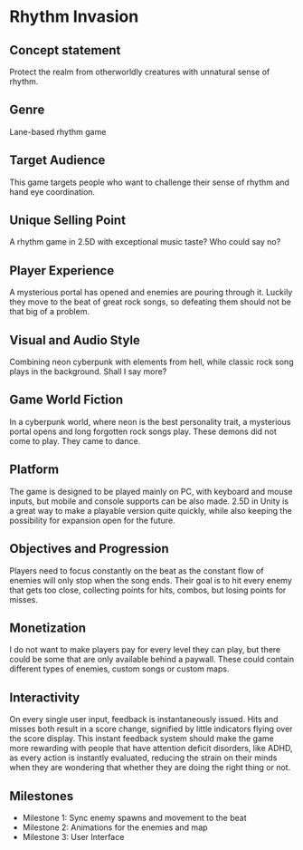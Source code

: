 # Rhythm Invasion

## Concept statement
  Protect the realm from otherworldly creatures with unnatural sense of rhythm.
## Genre
  Lane-based rhythm game
## Target Audience
  This game targets people who want to challenge their sense of rhythm and hand eye coordination.
## Unique Selling Point
  A rhythm game in 2.5D with exceptional music taste? Who could say no?
## Player Experience
  A mysterious portal has opened and enemies are pouring through it. Luckily they move to the beat of great rock songs, so defeating them should not be that big of a problem. 
## Visual and Audio Style
  Combining neon cyberpunk with elements from hell, while classic rock song plays in the background. Shall I say more?
## Game World Fiction
  In a cyberpunk world, where neon is the best personality trait, a mysterious portal opens and long forgotten rock songs play. These demons did not come to play. They came to dance.
## Platform
  The game is designed to be played mainly on PC, with keyboard and mouse inputs, but mobile and console supports can be also made. 2.5D in Unity is a great way to make a playable version quite quickly, while also keeping the possibility for expansion open for the future.
## Objectives and Progression
  Players need to focus constantly on the beat as the constant flow of enemies will only stop when the song ends. Their goal is to hit every enemy that gets too close, collecting points for hits, combos, but losing points for misses. 
## Monetization
  I do not want to make players pay for every level they can play, but there could be some that are only available behind a paywall. These could contain different types of enemies, custom songs or custom maps.
## Interactivity
  On every single user input, feedback is instantaneously issued. Hits and misses both result in a score change, signified by little indicators flying over the score display. This instant feedback system should make the game more rewarding with people that have attention deficit disorders, like ADHD, as every action is instantly evaluated, reducing the strain on their minds when they are wondering that whether they are doing the right thing or not. 
## Milestones
  * Milestone 1: Sync enemy spawns and movement to the beat
  * Milestone 2: Animations for the enemies and map
  * Milestone 3: User Interface
